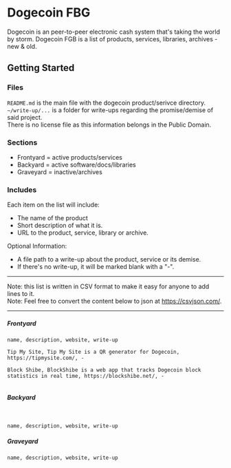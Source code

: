 Dogecoin FBG
==

Dogecoin is an peer-to-peer electronic cash system that's taking the world by storm. Dogecoin FGB is a list of products, services, libraries, archives - new & old.

## Getting Started

### Files

`README.md` is the main file with the dogecoin product/serivce directory. <br>
`~/write-up/...` is a folder for write-ups regarding the promise/demise of said project. <br>
There is no license file as this information belongs in the Public Domain.

### Sections

- Frontyard = active products/services
- Backyard = active software/docs/libraries
- Graveyard = inactive/archives

### Includes

Each item on the list will include:

- The name of the product
- Short description of what it is.
- URL to the product, service, library or archive. 

Optional Information:
- A file path to a write-up about the product, service or its demise.
- If there's no write-up, it will be marked blank with a "-".

--------------

Note: this list is written in CSV format to make it easy for anyone to add lines to it. <br>
Note: Feel free to convert the content below to json at https://csvjson.com/.


-------------

##### Frontyard

```
name, description, website, write-up 

Tip My Site, Tip My Site is a QR generator for Dogecoin, https://tipmysite.com/, -

Block Shibe, BlockShibe is a web app that tracks Dogecoin block statistics in real time, https://blockshibe.net/, -


```

##### Backyard

```


name, description, website, write-up

```

##### Graveyard

```
name, description, website, write-up

```
